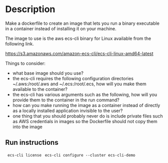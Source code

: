 # Description
Make a dockerfile to create an image that lets you run a binary executable in a container instead of installing it on your machine.

The image to use is the aws ecs-cli binary for Linux available from the following link.

https://s3.amazonaws.com/amazon-ecs-cli/ecs-cli-linux-amd64-latest

Things to consider:
* what base image should you use?
* the ecs-cli requires the following configuration directories ~/.aws:/root/.aws and ~/.ecs:/root/.ecs, how will you make them available to the container?
* the ecs-cli has various arguments such as the following, how will you provide them to the container in the run command?
* how can you make running the image as a container instead of directly as a locally installed application invisible to the user?
* one thing that you should probably never do is include private files such as AWS credentials in images so the Dockerfile should not copy them into the image

## Run instructions

` ecs-cli license`
` ecs-cli configure --cluster ecs-cli-demo`

